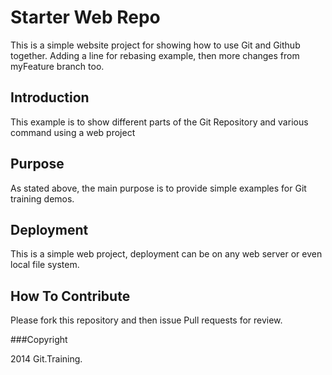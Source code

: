 # Starter Web Repo

This is a simple website project for showing how to use Git and Github together. Adding a line for rebasing example, then more changes from myFeature branch too.

## Introduction
This example is to show different parts of the Git Repository and various command using a web project

## Purpose

As stated above, the main purpose is to provide simple examples for Git training demos.

## Deployment

This is a simple web project, deployment can be on any web server or even local file system.

## How To Contribute

Please fork this repository and then issue Pull requests for review. 

###Copyright

2014 Git.Training.